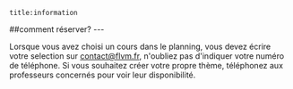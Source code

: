     title:information 
##comment réserver?
    ---
    
Lorsque vous avez choisi un cours dans le planning, vous devez écrire votre selection sur contact@flvm.fr, n'oubliez pas d'indiquer votre numéro de téléphone.
Si vous souhaitez créer votre propre thème, téléphonez aux professeurs concernés pour voir leur disponibilité.
